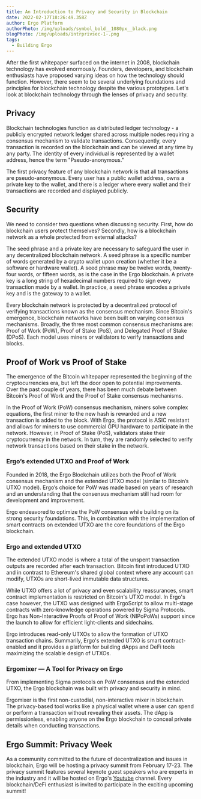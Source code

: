 ```yaml
---
title: An Introduction to Privacy and Security in Blockchain
date: 2022-02-17T18:26:49.358Z
author: Ergo Platform
authorPhoto: /img/uploads/symbol_bold__1080px__black.png
blogPhoto: /img/uploads/intrprivsec-1-.png
tags:
  - Building Ergo
---
```

<!--StartFragment-->

After the first whitepaper surfaced on the internet in 2008, blockchain technology has evolved enormously. Founders, developers, and blockchain enthusiasts have proposed varying ideas on how the technology should function. However, there seem to be several underlying foundations and principles for blockchain technology despite the various prototypes. Let's look at blockchain technology through the lenses of privacy and security.



## Privacy

Blockchain technologies function as distributed ledger technology - a publicly encrypted network ledger shared across multiple nodes requiring a consensus mechanism to validate transactions. Consequently, every transaction is recorded on the blockchain and can be viewed at any time by any party. The identity of every individual is represented by a wallet address, hence the term "Pseudo-anonymous."



The first privacy feature of any blockchain network is that all transactions are pseudo-anonymous. Every user has a public wallet address, owns a private key to the wallet, and there is a ledger where every wallet and their transactions are recorded and displayed publicly. 



## Security

We need to consider two questions when discussing security. First, how do blockchain users protect themselves? Secondly, how is a blockchain network as a whole protected from external attacks?



The seed phrase and a private key are necessary to safeguard the user in any decentralized blockchain network. A seed phrase is a specific number of words generated by a crypto wallet upon creation (whether it be a software or hardware wallet). A seed phrase may be twelve words, twenty-four words, or fifteen words, as is the case in the Ergo blockchain. A private key is a long string of hexadecimal numbers required to sign every transaction made by a wallet. In practice, a seed phrase encodes a private key and is the gateway to a wallet.



Every blockchain network is protected by a decentralized protocol of verifying transactions known as the consensus mechanism. Since Bitcoin's emergence, blockchain networks have been built on varying consensus mechanisms. Broadly, the three most common consensus mechanisms are: Proof of Work (PoW), Proof of Stake (PoS), and Delegated Proof of Stake (DPoS). Each model uses miners or validators to verify transactions and blocks.



## Proof of Work vs Proof of Stake

The emergence of the Bitcoin whitepaper represented the beginning of the cryptocurrencies era, but left the door open to potential improvements. Over the past couple of years, there has been much debate between Bitcoin's Proof of Work and the Proof of Stake consensus mechanisms.



In the Proof of Work (PoW) consensus mechanism, miners solve complex equations, the first miner to the new hash is rewarded and a new transaction is added to the block. With Ergo, the protocol is ASIC resistant and allows for miners to use commercial GPU hardware to participate in the network. However, in Proof of Stake (PoS), validators stake their cryptocurrency in the network. In turn, they are randomly selected to verify network transactions based on their stake in the network.



### Ergo’s extended UTXO and Proof of Work

Founded in 2018, the Ergo Blockchain utilizes both the Proof of Work consensus mechanism and the extended UTXO model (similar to Bitcoin’s UTXO model). Ergo’s choice for PoW was made based on years of research and an understanding that the consensus mechanism still had room for development and improvement.



Ergo endeavored to optimize the PoW consensus while building on its strong security foundations. This, in combination with the implementation of smart contracts on extended UTXO are the core foundations of the Ergo blockchain. 



### Ergo and extended UTXO

The extended UTXO model is where a total of the unspent transaction outputs are recorded after each transaction. Bitcoin first introduced UTXO and in contrast to Ethereum's shared global context where any account can modify, UTXOs are short-lived immutable data structures.



While UTXO offers a lot of privacy and even scalability reassurances, smart contract implementation is restricted on Bitcoin's UTXO model. In Ergo's case however, the UTXO was designed with ErgoScript to allow multi-stage contracts with zero-knowledge operations powered by Sigma Protocols. Ergo has Non-Interactive Proofs of Proof of Work (NIPoPoWs) support since the launch to allow for efficient light-clients and sidechains. 



Ergo introduces read-only UTXOs to allow the formation of UTXO transaction chains. Summarily, Ergo's extended UTXO is smart contract-enabled and it provides a platform for building dApps and DeFi tools maximizing the scalable design of UTXOs.



### Ergomixer — A Tool for Privacy on Ergo

From implementing Sigma protocols on PoW consensus and the extended UTXO, the Ergo blockchain was built with privacy and security in mind. 



Ergomixer is the first non-custodial, non-interactive mixer in blockchain. The privacy-based tool works like a physical wallet where a user can spend or perform a transaction without revealing their assets. The dApp is permissionless, enabling anyone on the Ergo blockchain to conceal private details when conducting transactions.



## Ergo Summit: Privacy Week

As a community committed to the future of decentralization and issues in blockchain, Ergo will be hosting a privacy summit from February 17-23. The privacy summit features several keynote guest speakers who are experts in the industry and it will be hosted on Ergo's [Youtube](https://www.youtube.com/c/ErgoPlatform) channel. Every blockchain/DeFi enthusiast is invited to participate in the exciting upcoming summit!



<!--EndFragment-->